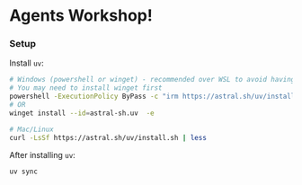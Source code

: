# **Agents Workshop!**

### **Setup**

Install `uv`:
```bash
# Windows (powershell or winget) - recommended over WSL to avoid having to setup GUI on WSL
# You may need to install winget first
powershell -ExecutionPolicy ByPass -c "irm https://astral.sh/uv/install.ps1 | iex"
# OR 
winget install --id=astral-sh.uv  -e

# Mac/Linux
curl -LsSf https://astral.sh/uv/install.sh | less

```

After installing `uv`:

```bash
uv sync
```